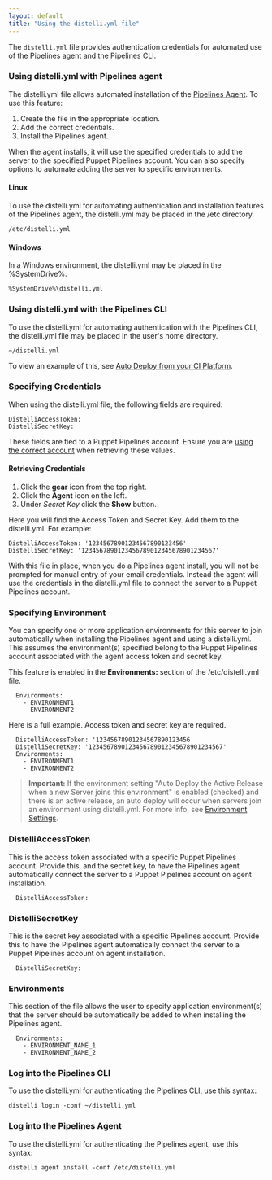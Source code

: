```yaml
---
layout: default
title: "Using the distelli.yml file"
---
```


The `distelli.yml` file provides authentication credentials for automated use of the Pipelines agent and the Pipelines CLI.

<h3><a name="using-distelli.yml-with-distell-agent"></a>Using distelli.yml with Pipelines agent</h3>

The distelli.yml file allows automated installation of the [Pipelines Agent](./agent.html). To use this feature:
<ol>
<li>Create the file in the appropriate location.</li>
<li>Add the correct credentials.</li>
<li>Install the Pipelines agent.</li>
</ol>

When the agent installs, it will use the specified credentials to add the server to the specified Puppet Pipelines account. You can also specify options to automate adding the server to specific environments.

<h4>Linux</h4>

To use the distelli.yml for automating authentication and installation features of the Pipelines agent, the distelli.yml may be placed in the /etc directory.

~~~
/etc/distelli.yml
~~~

<h4>Windows</h4>

In a Windows environment, the distelli.yml may be placed in the %SystemDrive%.

~~~
%SystemDrive%\distelli.yml
~~~


<h3><a name="using-distelli.yml-with-distelli-cli"></a>Using distelli.yml with the Pipelines CLI</h3>

To use the distelli.yml for automating authentication with the Pipelines CLI, the distelli.yml file may be placed in the user's home directory.

~~~
~/distelli.yml
~~~

To view an example of this, see [Auto Deploy from your CI Platform](../for-apps/deployment-ci.html).

<h3><a name="specifying-credentials"></a>Specifying Credentials</h3>

When using the distelli.yml file, the following fields are required:

~~~
DistelliAccessToken:
DistelliSecretKey:
~~~


These fields are tied to a Puppet Pipelines account. Ensure you are [using the correct account](./users.html) when retrieving these values.

<h4>Retrieving Credentials</h4>

<ol>
<li>Click the <b>gear</b> icon from the top right.</li>
<li>Click the <b>Agent</b> icon on the left.</li>
<li>Under <i>Secret Key</i> click the <b>Show</b> button.</li>
</ol>

Here you will find the Access Token and Secret Key. Add them to the distelli.yml. For example:

~~~
DistelliAccessToken: '12345678901234567890123456'
DistelliSecretKey: '1234567890123456789012345678901234567'
~~~

With this file in place, when you do a Pipelines agent install, you will not be prompted for manual entry of your email credentials. Instead the agent will use the credentials in the distelli.yml file to connect the server to a Puppet Pipelines account.

<h3><a name="specifying-environment"></a>Specifying Environment</h3>

You can specify one or more application environments for this server to join automatically when installing the Pipelines agent and using a distelli.yml. This assumes the environment(s) specified belong to the Puppet Pipelines account associated with the agent access token and secret key.

This feature is enabled in the <b>Environments:</b> section of the /etc/distelli.yml file.

~~~
  Environments:
    - ENVIRONMENT1
    - ENVIRONMENT2
~~~

Here is a full example. Access token and secret key are required.

~~~
  DistelliAccessToken: '12345678901234567890123456'
  DistelliSecretKey: '1234567890123456789012345678901234567'
  Environments:
    - ENVIRONMENT1
    - ENVIRONMENT2
~~~


> **Important:** If the environment setting "Auto Deploy the Active Release when a new Server joins this environment" is enabled (checked) and there is an active release, an auto deploy will occur when servers join an environment using distelli.yml.
    For more info, see [Environment Settings](../for-apps/environment.html).

<h3><a name="distelliaccesstoken"></a>DistelliAccessToken</h3>

This is the access token associated with a specific Puppet Pipelines account. Provide this, and the secret key, to have the Pipelines agent automatically connect the server to a Puppet Pipelines account on agent installation.

~~~
  DistelliAccessToken:
~~~

<h3><a name="distellisecretkey"></a>DistelliSecretKey</h3>

This is the secret key associated with a specific Pipelines account. Provide this to have the Pipelines agent automatically connect the server to a Puppet Pipelines account on agent installation.

~~~
  DistelliSecretKey:
~~~

<h3><a name="environments"></a>Environments</h3>

This section of the file allows the user to specify application environment(s) that the server should be automatically be added to when installing the Pipelines agent.

~~~
  Environments:
    - ENVIRONMENT_NAME_1
    - ENVIRONMENT_NAME_2
~~~


<h3><a name="login-the-distelli-cli"></a>Log into the Pipelines CLI</h3>

To use the distelli.yml for authenticating the Pipelines CLI, use this syntax:

~~~
distelli login -conf ~/distelli.yml
~~~


<h3><a name="login-the-distelli-agent"></a>Log into the Pipelines Agent</h3>

To use the distelli.yml for authenticating the Pipelines agent, use this syntax:

~~~
distelli agent install -conf /etc/distelli.yml
~~~